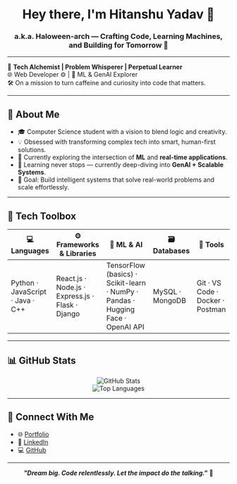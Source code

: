 <h1 align="center">Hey there, I'm Hitanshu Yadav 👋</h1>
<h3 align="center">a.k.a. Haloween-arch — Crafting Code, Learning Machines, and Building for Tomorrow 🚀</h3>

---

🌟 **Tech Alchemist | Problem Whisperer | Perpetual Learner**  
🌐 Web Developer ⚙️ | 🤖 ML & GenAI Explorer  
🛠️ On a mission to turn caffeine and curiosity into code that matters.

---

## 🧠 About Me

- 🎓 Computer Science student with a vision to blend logic and creativity.
- 💡 Obsessed with transforming complex tech into smart, human-first solutions.
- 🔭 Currently exploring the intersection of **ML** and **real-time applications**.
- 🌱 Learning never stops — currently deep-diving into **GenAI + Scalable Systems**.
- 🎯 Goal: Build intelligent systems that solve real-world problems and scale effortlessly.

---

## 🚀 Tech Toolbox

| 💻 Languages | ⚙️ Frameworks & Libraries | 🧠 ML & AI | 🗃️ Databases | 🧰 Tools |
|-------------|---------------------------|-----------|-------------|----------|
| Python · JavaScript · Java · C++ | React.js · Node.js · Express.js · Flask · Django | TensorFlow (basics) · Scikit-learn · NumPy · Pandas · Hugging Face · OpenAI API | MySQL · MongoDB | Git · VS Code · Docker · Postman |

---

## 📊 GitHub Stats

<p align="center">
  <img src="https://github-readme-stats.vercel.app/api?username=Haloween-arch&show_icons=true&theme=radical&hide_border=true" alt="GitHub Stats" />
  <br/>
  <img src="https://github-readme-stats.vercel.app/api/top-langs/?username=Haloween-arch&layout=compact&theme=radical&hide_border=true" alt="Top Languages" />
</p>

---

## 🔗 Connect With Me

- 🌐 [Portfolio](https://portfolio-ypu9.onrender.com/)
- 💼 [LinkedIn](https://www.linkedin.com/in/hitanshu-yadav-468538251/)
- 💻 [GitHub](https://github.com/Haloween-arch)

---

<p align="center">
  <b><i>"Dream big. Code relentlessly. Let the impact do the talking."</i></b> 🚀
</p>
